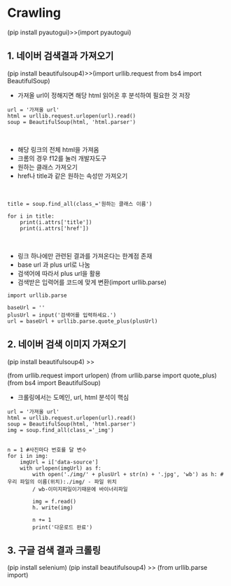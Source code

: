 # Crawling

(pip install pyautogui)>>(import pyautogui)

## 1. 네이버 검색결과 가져오기

(pip install beautifulsoup4)>>(import urllib.request from bs4 import BeautifulSoup)

- 가져올 url이 정해지면 해당 html 읽어온 후 분석하여 필요한 것 저장<br>

```
url = '가져올 url'
html = urllib.request.urlopen(url).read()
soup = BeautifulSoup(html, 'html.parser')
```

<br>

- 해당 링크의 전체 html을 가져옴
- 크롬의 경우 f12를 눌러 개발자도구<br>
- 원하는 클래스 가져오기
- href나 title과 같은 원하는 속성만 가져오기

<br>

```
title = soup.find_all(class_='원하는 클래스 이름')

for i in title:
    print(i.attrs['title'])
    print(i.attrs['href'])
```

<br>

- 링크 하나에만 관련된 결과를 가져온다는 한계점 존재
- base url 과 plus url로 나눔
- 검색어에 따라서 plus url을 활용
- 검색받은 입력어를 코드에 맞게 변환(import urllib.parse)
  <br>

```
import urllib.parse

baseUrl = ''
plusUrl = input('검색어를 입력하세요.')
url = baseUrl + urllib.parse.quote_plus(plusUrl)

```

## 2. 네이버 검색 이미지 가져오기

(pip install beautifulsoup4) >>

(from urllib.request import urlopen)
(from urllib.parse import quote_plus)
(from bs4 import BeautifulSoup)

- 크롤링에서는 도메인, url, html 분석이 핵심

```
url = '가져올 url'
html = urllib.request.urlopen(url).read()
soup = BeautifulSoup(html, 'html.parser')
img = soup.find_all(class_='_img')


n = 1 #사진마다 번호를 달 변수
for i in img:
    imgUrl = i['data-source']
    with urlopen(imgUrl) as f:
        with open('./img/' + plusUrl + str(n) + '.jpg', 'wb') as h: # 우리 파일의 이름(위치):./img/ - 파일 위치
        / wb-이미지파일이기때문에 바이너리파일

        img = f.read()
        h. write(img)

        n += 1
        print('다운로드 완료')
```

## 3. 구글 검색 결과 크롤링

(pip install selenium)
(pip install beautifulsoup4) >>
(from urllib.parse import)
